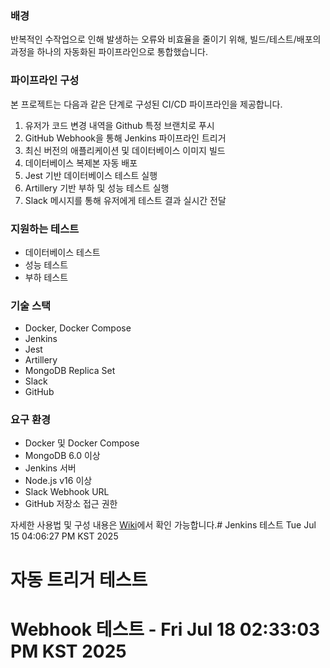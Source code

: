 ### 배경
반복적인 수작업으로 인해 발생하는 오류와 비효율을 줄이기 위해, 빌드/테스트/배포의 과정을 하나의 자동화된 파이프라인으로 통합했습니다.

### 파이프라인 구성
본 프로젝트는 다음과 같은 단계로 구성된 CI/CD 파이프라인을 제공합니다.
1. 유저가 코드 변경 내역을 Github 특정 브랜치로 푸시
2. GitHub Webhook을 통해 Jenkins 파이프라인 트리거
3. 최신 버전의 애플리케이션 및 데이터베이스 이미지 빌드
4. 데이터베이스 복제본 자동 배포
5. Jest 기반 데이터베이스 테스트 실행
6. Artillery 기반 부하 및 성능 테스트 실행
7. Slack 메시지를 통해 유저에게 테스트 결과 실시간 전달
 
### 지원하는 테스트
- 데이터베이스 테스트
- 성능 테스트
- 부하 테스트

### 기술 스택
* Docker, Docker Compose
* Jenkins
* Jest
* Artillery
* MongoDB Replica Set
* Slack
* GitHub

### 요구 환경
* Docker 및 Docker Compose
* MongoDB 6.0 이상
* Jenkins 서버
* Node.js v16 이상
* Slack Webhook URL
* GitHub 저장소 접근 권한

자세한 사용법 및 구성 내용은 [Wiki](https://github.com/yejinj/docker-jenkins/wiki)에서 확인 가능합니다.# Jenkins 테스트 Tue Jul 15 04:06:27 PM KST 2025
# 자동 트리거 테스트
# Webhook 테스트 - Fri Jul 18 02:33:03 PM KST 2025
